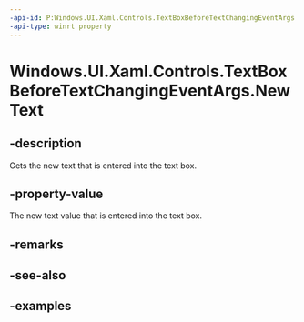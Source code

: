 ```yaml
---
-api-id: P:Windows.UI.Xaml.Controls.TextBoxBeforeTextChangingEventArgs.NewText
-api-type: winrt property
---
```


<!-- Property syntax.
public string NewText { get; }
-->

# Windows.UI.Xaml.Controls.TextBoxBeforeTextChangingEventArgs.NewText

## -description

Gets the new text that is entered into the text box.



## -property-value

The new text value that is entered into the text box.

## -remarks

## -see-also

## -examples


